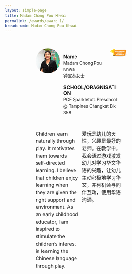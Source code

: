 ```yaml
---
layout: simple-page
title: Madam Chong Pou Khwai
permalink: /awards/award_1/
breadcrumb: Madam Chong Pou Khwai
---
```


<style>
    .wrapper {
        display: grid;
        margin-top: 50px;
        margin-left: 100px;
        margin-right: 100px;
        grid-template-columns: 10% 10% 10% 10% 10% 10% 10% 10% 10% 10%;
        grid-template-rows: 100px 100px auto ;
    }

   .item1 {
        grid-column-start: 1;
        grid-column-end: 4;
        grid-row-start: 1;
        grid-row-end: 3;
        /* text-align: center; */
        margin-right: 10px;
    }

   .item2 {
        grid-column-start: 4;
        grid-column-end: 9;
        grid-row-start: 1;
        grid-row-end: 2;
        /* text-align: center; */
    }

   .item3 {
        grid-column-start: 4;
        grid-column-end: 10;
        grid-row-start: 2;
        grid-row-end: 3;
        /* text-align: center; */
    }

   .item4 {
        grid-column-start: 9;
        grid-column-end: 11;
        grid-row-start: 1;
        grid-row-end: 2;
        /* text-align: center; */
    }

   .item5 {
        grid-column-start: 1;
        grid-column-end: 6;
        grid-row-start: 3;
        grid-row-end: 4;
        margin-top: 50px;
        /* text-align: center; */
    }

   .item6 {
        grid-column-start: 6;
        grid-column-end: 11;
        grid-row-start: 3;
        grid-row-end: 4;
        margin-top: 50px;
        /* text-align: center; */
    }
</style>

<div class="wrapper">
        <div class="item1">
            <img style="border-radius: 50%; width: 100%;" src="/images/Madam Chong Pou Khwai_square.jpg">
        </div>

   <div class="item2">
                <p style="font-weight: bold;margin-bottom: 0px;font-size: 16px">Name</p>
                <p style="margin-top: 0px;font-size: 14px;line-height: 1.5;">
                    Madam Chong Pou Khwai<br>
                钟宝葵女士</p>
        </div>

   <div class="item3">
                <p style="font-weight: bold;margin-bottom: 0px;font-size: 16px">SCHOOL/ORAGNISATION</p>
                <p style="margin-top: 0px;font-size: 14px;line-height: 1.5;">
                    PCF Sparkletots Preschool @ Tampines Changkat Blk 358</p>
        </div>

   <div class="item4">
                <img style="border-radius: 50%; width: 200px;" src="/images/Outstanding.PNG">
   </div>

   <div class="item5">
            <p style="margin-right: 10px;font-size: 16px;line-height: 1.5;">Children learn naturally through play. It motivates them towards self-directed learning. I believe that children enjoy learning when they are given the right support and environment. As an early childhood educator, I am inspired to stimulate the children’s interest in learning the Chinese language through play. 
                </p>
        </div>

   <div class="item6">
                <p style="margin-right: 10px;font-size: 16px;line-height: 1.5;">爱玩是幼儿的天性，兴趣是最好的老师。在教学中，我会通过游戏激发幼儿对学习华文华语的兴趣，让幼儿主动积极地学习华文，并有机会与同伴互动，使用华语沟通。
                    </p>
        </div>
</div>
